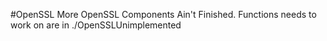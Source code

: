 #OpenSSL
More OpenSSL Components Ain't Finished.
Functions needs to work on are in ./OpenSSLUnimplemented